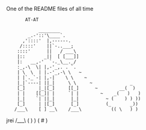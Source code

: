 One of the README files of all time

           AT-AT

                ________
            _.-'::'\____`.
          ,'::::'  |,------.
         /::::'    ||`-..___;
        ::::'      ||   / ___\
        |::       _||  [ [___]]
        |:   __,-'  `-._\__._/
        :_,-\  \| |,-'_,. . `.
        | \  \  | |.-'_,-\ \   ~
        | |`._`-| |,-|    \ \    ~
        |_|`----| ||_|     \ \     ~              _
        [_]     |_|[_]     [[_]      ~        __(  )
        | |    [[_]| |     `| |        ~    _(   )   )
        |_|    `| ||_|      |_|          ~ (    ) ) ))
        [_]     | |[_]      [_]          (_       _))
       /___\    [ ] __\    /___\           (( \   ) )
jrei          /___\                        (     ) )
                                             (  #  )

